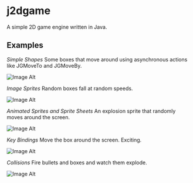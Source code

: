 j2dgame
=======

A simple 2D game engine written in Java.

Examples
--------


*Simple Shapes*
Some boxes that move around using asynchronous actions like JGMoveTo and JGMoveBy.

![Image Alt](https://raw.github.com/sqlboy/j2dgame/master/screenshots/example1.png)


*Image Sprites*
Random boxes fall at random speeds.

![Image Alt](https://raw.github.com/sqlboy/j2dgame/master/screenshots/example2.png)


*Animated Sprites and Sprite Sheets*
An explosion sprite that randomly moves around the screen.

![Image Alt](https://raw.github.com/sqlboy/j2dgame/master/screenshots/example3.png)


*Key Bindings*
Move the box around the screen.  Exciting.

![Image Alt](https://raw.github.com/sqlboy/j2dgame/master/screenshots/example4.png)


*Collisions*
Fire bullets and boxes and watch them explode.

![Image Alt](https://raw.github.com/sqlboy/j2dgame/master/screenshots/example5.png)

